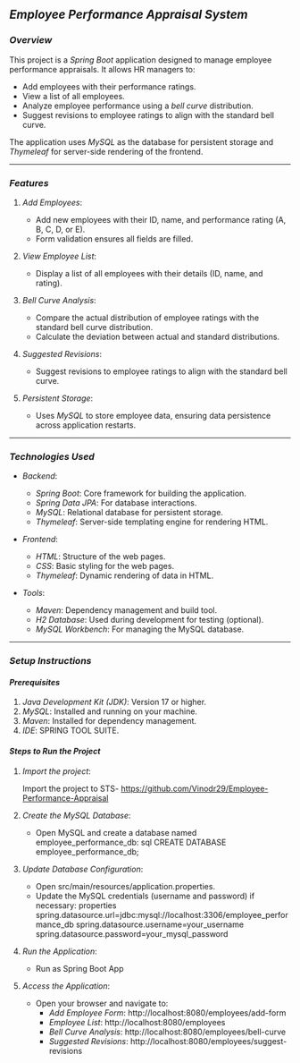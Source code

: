 ## *Employee Performance Appraisal System*

### *Overview*

This project is a *Spring Boot* application designed to manage employee performance appraisals. It allows HR managers to:
- Add employees with their performance ratings.
- View a list of all employees.
- Analyze employee performance using a *bell curve* distribution.
- Suggest revisions to employee ratings to align with the standard bell curve.

The application uses *MySQL* as the database for persistent storage and *Thymeleaf* for server-side rendering of the frontend.

---

### *Features*

1. *Add Employees*:
   - Add new employees with their ID, name, and performance rating (A, B, C, D, or E).
   - Form validation ensures all fields are filled.

2. *View Employee List*:
   - Display a list of all employees with their details (ID, name, and rating).

3. *Bell Curve Analysis*:
   - Compare the actual distribution of employee ratings with the standard bell curve distribution.
   - Calculate the deviation between actual and standard distributions.

4. *Suggested Revisions*:
   - Suggest revisions to employee ratings to align with the standard bell curve.

5. *Persistent Storage*:
   - Uses *MySQL* to store employee data, ensuring data persistence across application restarts.

---

### *Technologies Used*

- *Backend*:
  - *Spring Boot*: Core framework for building the application.
  - *Spring Data JPA*: For database interactions.
  - *MySQL*: Relational database for persistent storage.
  - *Thymeleaf*: Server-side templating engine for rendering HTML.

- *Frontend*:
  - *HTML*: Structure of the web pages.
  - *CSS*: Basic styling for the web pages.
  - *Thymeleaf*: Dynamic rendering of data in HTML.

- *Tools*:
  - *Maven*: Dependency management and build tool.
  - *H2 Database*: Used during development for testing (optional).
  - *MySQL Workbench*: For managing the MySQL database.

---

### *Setup Instructions*

#### *Prerequisites*

1. *Java Development Kit (JDK)*: Version 17 or higher.
2. *MySQL*: Installed and running on your machine.
3. *Maven*: Installed for dependency management.
4. *IDE*: SPRING TOOL SUITE.

#### *Steps to Run the Project*

1. *Import the project*:
   
   Import the project to STS- https://github.com/Vinodr29/Employee-Performance-Appraisal
  
   

2. *Create the MySQL Database*:
   - Open MySQL and create a database named employee_performance_db:
     sql
     CREATE DATABASE employee_performance_db;
     

3. *Update Database Configuration*:
   - Open src/main/resources/application.properties.
   - Update the MySQL credentials (username and password) if necessary:
     properties
     spring.datasource.url=jdbc:mysql://localhost:3306/employee_performance_db
     spring.datasource.username=your_username
     spring.datasource.password=your_mysql_password
     

4. *Run the Application*:
   - Run as Spring Boot App
     

5. *Access the Application*:
   - Open your browser and navigate to:
     - *Add Employee Form*: http://localhost:8080/employees/add-form
     - *Employee List*: http://localhost:8080/employees
     - *Bell Curve Analysis*: http://localhost:8080/employees/bell-curve
     - *Suggested Revisions*: http://localhost:8080/employees/suggest-revisions
